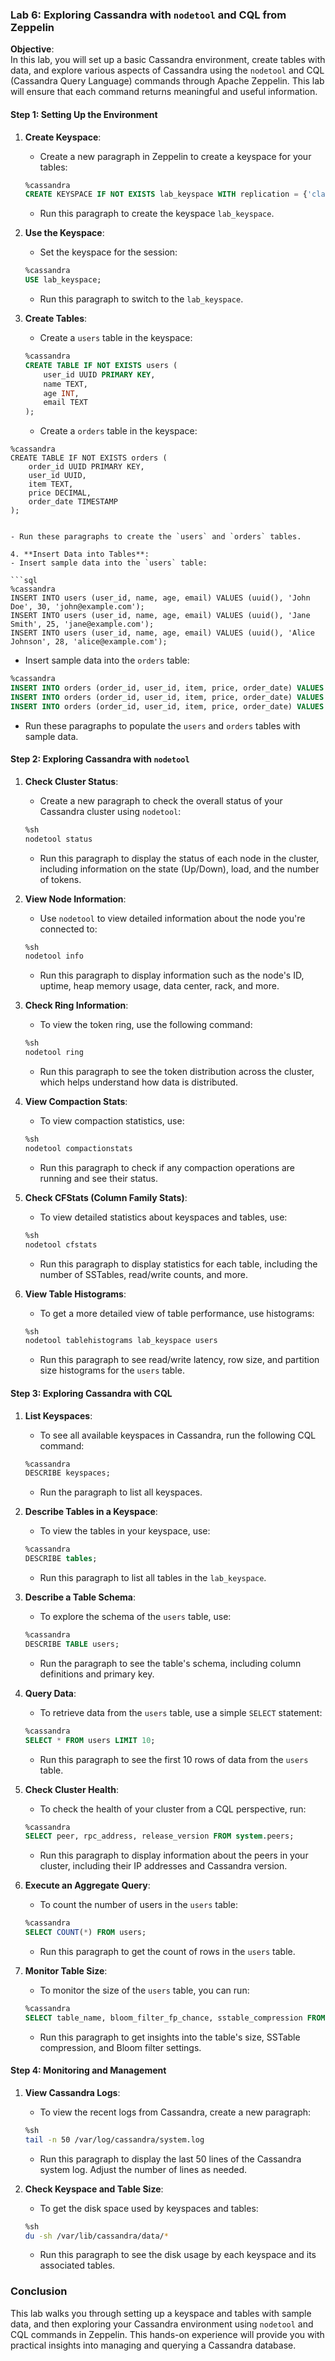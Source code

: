 ### Lab 6: Exploring Cassandra with `nodetool` and CQL from Zeppelin

**Objective**:  
In this lab, you will set up a basic Cassandra environment, create tables with data, and explore various aspects of Cassandra using the `nodetool` and CQL (Cassandra Query Language) commands through Apache Zeppelin. This lab will ensure that each command returns meaningful and useful information.

#### Step 1: Setting Up the Environment

1. **Create Keyspace**:
   - Create a new paragraph in Zeppelin to create a keyspace for your tables:

   ```sql
   %cassandra
   CREATE KEYSPACE IF NOT EXISTS lab_keyspace WITH replication = {'class': 'SimpleStrategy', 'replication_factor': 1};
   ```

   - Run this paragraph to create the keyspace `lab_keyspace`.

2. **Use the Keyspace**:
   - Set the keyspace for the session:

   ```sql
   %cassandra
   USE lab_keyspace;
   ```

   - Run this paragraph to switch to the `lab_keyspace`.

3. **Create Tables**:
   - Create a `users` table in the keyspace:

   ```sql
   %cassandra
   CREATE TABLE IF NOT EXISTS users (
       user_id UUID PRIMARY KEY,
       name TEXT,
       age INT,
       email TEXT
   );
   ```

   - Create a `orders` table in the keyspace:
```
%cassandra
CREATE TABLE IF NOT EXISTS orders (
    order_id UUID PRIMARY KEY,
    user_id UUID,
    item TEXT,
    price DECIMAL,
    order_date TIMESTAMP
);
```
   ```

   - Run these paragraphs to create the `users` and `orders` tables.

4. **Insert Data into Tables**:
   - Insert sample data into the `users` table:

   ```sql
   %cassandra
   INSERT INTO users (user_id, name, age, email) VALUES (uuid(), 'John Doe', 30, 'john@example.com');
   INSERT INTO users (user_id, name, age, email) VALUES (uuid(), 'Jane Smith', 25, 'jane@example.com');
   INSERT INTO users (user_id, name, age, email) VALUES (uuid(), 'Alice Johnson', 28, 'alice@example.com');
   ```

   - Insert sample data into the `orders` table:

   ```sql
   %cassandra
   INSERT INTO orders (order_id, user_id, item, price, order_date) VALUES (uuid(), (SELECT user_id FROM users WHERE name='John Doe'), 'Laptop', 999.99, toTimestamp(now()));
   INSERT INTO orders (order_id, user_id, item, price, order_date) VALUES (uuid(), (SELECT user_id FROM users WHERE name='Jane Smith'), 'Smartphone', 499.99, toTimestamp(now()));
   INSERT INTO orders (order_id, user_id, item, price, order_date) VALUES (uuid(), (SELECT user_id FROM users WHERE name='Alice Johnson'), 'Tablet', 299.99, toTimestamp(now()));
   ```

   - Run these paragraphs to populate the `users` and `orders` tables with sample data.

#### Step 2: Exploring Cassandra with `nodetool`

1. **Check Cluster Status**:
   - Create a new paragraph to check the overall status of your Cassandra cluster using `nodetool`:

   ```sh
   %sh
   nodetool status
   ```

   - Run this paragraph to display the status of each node in the cluster, including information on the state (Up/Down), load, and the number of tokens.

2. **View Node Information**:
   - Use `nodetool` to view detailed information about the node you're connected to:

   ```sh
   %sh
   nodetool info
   ```

   - Run this paragraph to display information such as the node's ID, uptime, heap memory usage, data center, rack, and more.

3. **Check Ring Information**:
   - To view the token ring, use the following command:

   ```sh
   %sh
   nodetool ring
   ```

   - Run this paragraph to see the token distribution across the cluster, which helps understand how data is distributed.

4. **View Compaction Stats**:
   - To view compaction statistics, use:

   ```sh
   %sh
   nodetool compactionstats
   ```

   - Run this paragraph to check if any compaction operations are running and see their status.

5. **Check CFStats (Column Family Stats)**:
   - To view detailed statistics about keyspaces and tables, use:

   ```sh
   %sh
   nodetool cfstats
   ```

   - Run this paragraph to display statistics for each table, including the number of SSTables, read/write counts, and more.

6. **View Table Histograms**:
   - To get a more detailed view of table performance, use histograms:

   ```sh
   %sh
   nodetool tablehistograms lab_keyspace users
   ```

   - Run this paragraph to see read/write latency, row size, and partition size histograms for the `users` table.

#### Step 3: Exploring Cassandra with CQL

1. **List Keyspaces**:
   - To see all available keyspaces in Cassandra, run the following CQL command:

   ```sql
   %cassandra
   DESCRIBE keyspaces;
   ```

   - Run the paragraph to list all keyspaces.

2. **Describe Tables in a Keyspace**:
   - To view the tables in your keyspace, use:

   ```sql
   %cassandra
   DESCRIBE tables;
   ```

   - Run this paragraph to list all tables in the `lab_keyspace`.

3. **Describe a Table Schema**:
   - To explore the schema of the `users` table, use:

   ```sql
   %cassandra
   DESCRIBE TABLE users;
   ```

   - Run the paragraph to see the table's schema, including column definitions and primary key.

4. **Query Data**:
   - To retrieve data from the `users` table, use a simple `SELECT` statement:

   ```sql
   %cassandra
   SELECT * FROM users LIMIT 10;
   ```

   - Run this paragraph to see the first 10 rows of data from the `users` table.

5. **Check Cluster Health**:
   - To check the health of your cluster from a CQL perspective, run:

   ```sql
   %cassandra
   SELECT peer, rpc_address, release_version FROM system.peers;
   ```

   - Run this paragraph to display information about the peers in your cluster, including their IP addresses and Cassandra version.

6. **Execute an Aggregate Query**:
   - To count the number of users in the `users` table:

   ```sql
   %cassandra
   SELECT COUNT(*) FROM users;
   ```

   - Run this paragraph to get the count of rows in the `users` table.

7. **Monitor Table Size**:
   - To monitor the size of the `users` table, you can run:

   ```sql
   %cassandra
   SELECT table_name, bloom_filter_fp_chance, sstable_compression FROM system_schema.tables WHERE keyspace_name = 'lab_keyspace';
   ```

   - Run this paragraph to get insights into the table's size, SSTable compression, and Bloom filter settings.

#### Step 4: Monitoring and Management

1. **View Cassandra Logs**:
   - To view the recent logs from Cassandra, create a new paragraph:

   ```sh
   %sh
   tail -n 50 /var/log/cassandra/system.log
   ```

   - Run this paragraph to display the last 50 lines of the Cassandra system log. Adjust the number of lines as needed.

2. **Check Keyspace and Table Size**:
   - To get the disk space used by keyspaces and tables:

   ```sh
   %sh
   du -sh /var/lib/cassandra/data/*
   ```

   - Run this paragraph to see the disk usage by each keyspace and its associated tables.

### Conclusion

This lab walks you through setting up a keyspace and tables with sample data, and then exploring your Cassandra environment using `nodetool` and CQL commands in Zeppelin. This hands-on experience will provide you with practical insights into managing and querying a Cassandra database.
